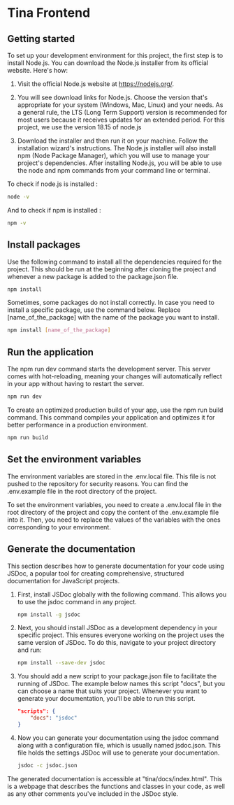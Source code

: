 # Tina Frontend

## Getting started 

To set up your development environment for this project, the first step is to install Node.js. You can download the Node.js installer from its official website. Here's how:

1. Visit the official Node.js website at https://nodejs.org/.

2. You will see download links for Node.js. Choose the version that's appropriate for your system (Windows, Mac, Linux) and your needs. As a general rule, the LTS (Long Term Support) version is recommended for most users because it receives updates for an extended period. For this project, we use the version 18.15 of node.js

3. Download the installer and then run it on your machine. Follow the installation wizard's instructions. The Node.js installer will also install npm (Node Package Manager), which you will use to manage your project's dependencies.
After installing Node.js, you will be able to use the node and npm commands from your command line or terminal.

To check if node.js is installed : 
```bash
node -v
```

And to check if npm is installed : 
```bash
npm -v
```
## Install packages 

Use the following command to install all the dependencies required for the project. This should be run at the beginning after cloning the project and whenever a new package is added to the package.json file.

```bash
npm install
```
Sometimes, some packages do not install correctly.
In case you need to install a specific package, use the command below. Replace [name_of_the_package] with the name of the package you want to install.

```bash
npm install [name_of_the_package]
```

## Run the application

The npm run dev command starts the development server. This server comes with hot-reloading, meaning your changes will automatically reflect in your app without having to restart the server.

```bash
npm run dev
```

To create an optimized production build of your app, use the npm run build command. This command compiles your application and optimizes it for better performance in a production environment.
```bash
npm run build
```

## Set the environment variables

The environment variables are stored in the .env.local file. This file is not pushed to the repository for security reasons. You can find the .env.example file in the root directory of the project.

To set the environment variables, you need to create a .env.local file in the root directory of the project and copy the content of the .env.example file into it. Then, you need to replace the values of the variables with the ones corresponding to your environment.

## Generate the documentation

This section describes how to generate documentation for your code using JSDoc, a popular tool for creating comprehensive, structured documentation for JavaScript projects.

1. First, install JSDoc globally with the following command. This allows you to use the jsdoc command in any project.

    ```bash
    npm install -g jsdoc
    ```
2. Next, you should install JSDoc as a development dependency in your specific project. This ensures everyone working on the project uses the same version of JSDoc. To do this, navigate to your project directory and run:
    ```bash
    npm install --save-dev jsdoc
    ```
3. You should add a new script to your package.json file to facilitate the running of JSDoc. The example below names this script "docs", but you can choose a name that suits your project. Whenever you want to generate your documentation, you'll be able to run this script.
    ```json
    "scripts": {
        "docs": "jsdoc"
    }
    ```
4. Now you can generate your documentation using the jsdoc command along with a configuration file, which is usually named jsdoc.json. This file holds the settings JSDoc will use to generate your documentation.
    ```bash
    jsdoc -c jsdoc.json
    ```
The generated documentation is accessible at "tina/docs/index.html". This is a webpage that describes the functions and classes in your code, as well as any other comments you've included in the JSDoc style.
